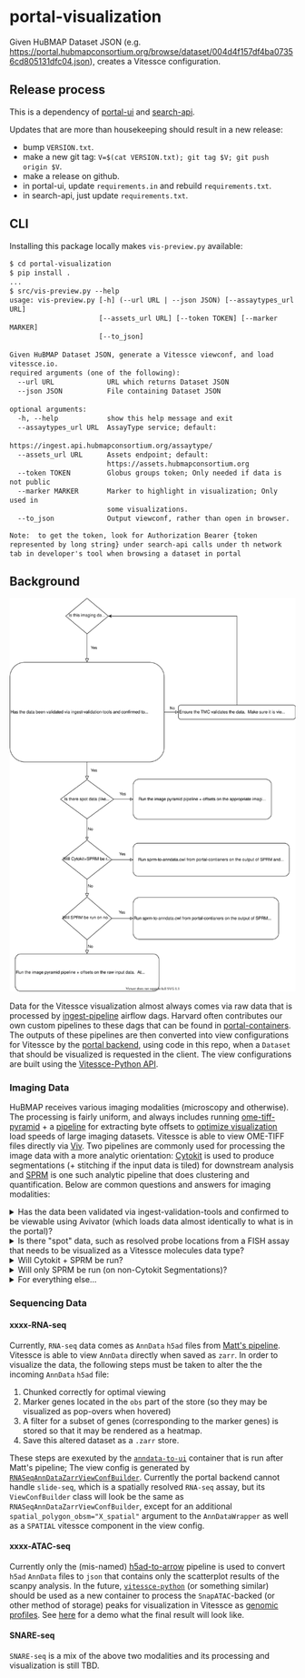 # portal-visualization

Given HuBMAP Dataset JSON (e.g. https://portal.hubmapconsortium.org/browse/dataset/004d4f157df4ba07356cd805131dfc04.json), creates a Vitessce configuration.

## Release process

This is a dependency of [portal-ui](https://github.com/hubmapconsortium/portal-ui/search?q=builder_factory) and [search-api](https://github.com/hubmapconsortium/search-api/search?q=builder_factory).

Updates that are more than housekeeping should result in a new release:
- bump `VERSION.txt`.
- make a new git tag: `V=$(cat VERSION.txt); git tag $V; git push origin $V`.
- make a release on github.
- in portal-ui, update `requirements.in` and rebuild `requirements.txt`.
- in search-api, just update `requirements.txt`.

## CLI

Installing this package locally makes `vis-preview.py` available:
```
$ cd portal-visualization
$ pip install .
...
$ src/vis-preview.py --help
usage: vis-preview.py [-h] (--url URL | --json JSON) [--assaytypes_url URL]
                      [--assets_url URL] [--token TOKEN] [--marker MARKER]
                      [--to_json]

Given HuBMAP Dataset JSON, generate a Vitessce viewconf, and load vitessce.io.
required arguments (one of the following):
  --url URL             URL which returns Dataset JSON
  --json JSON           File containing Dataset JSON

optional arguments:
  -h, --help            show this help message and exit
  --assaytypes_url URL  AssayType service; default:
                        https://ingest.api.hubmapconsortium.org/assaytype/
  --assets_url URL      Assets endpoint; default:
                        https://assets.hubmapconsortium.org
  --token TOKEN         Globus groups token; Only needed if data is not public
  --marker MARKER       Marker to highlight in visualization; Only used in
                        some visualizations.
  --to_json             Output viewconf, rather than open in browser.
  ```

  ```
  Note:  to get the token, look for Authorization Bearer {token represented by long string} under search-api calls under th network tab in developer's tool when browsing a dataset in portal
  
  ```

## Background

![flow chart](portal-imaging-visualization-flowchart.svg)

Data for the Vitessce visualization almost always comes via raw data that is processed by [ingest-pipeline](https://github.com/hubmapconsortium/ingest-pipeline) airflow dags.
Harvard often contributes our own custom pipelines to these dags that can be found in [portal-containers](https://github.com/hubmapconsortium/portal-containers).
The outputs of these pipelines are then converted into view configurations for Vitessce by the [portal backend](https://github.com/hubmapconsortium/portal-ui/blob/0b43a468fff0256a466a3bf928a83893321ea1d9/context/app/api/client.py#L165),
using code in this repo, when a `Dataset` that should be visualized is requested in the client.
The view configurations are built using the [Vitessce-Python API](https://vitessce.github.io/vitessce-python/).

### Imaging Data

HuBMAP receives various imaging modalities (microscopy and otherwise).
The processing is fairly uniform, and always includes running [ome-tiff-pyramid](https://github.com/hubmapconsortium/ome-tiff-pyramid) + a [pipeline](https://github.com/hubmapconsortium/portal-containers/tree/main/containers/ome-tiff-offsets) for extracting byte offsets to [optimize visualization](https://github.com/hms-dbmi/viv/tree/master/tutorial#viewing-in-avivator) load speeds of large imaging datasets.
Vitessce is able to view OME-TIFF files directly via [Viv](https://github.com/hms-dbmi/viv). Two pipelines are commonly used for processing the image data with a more analytic orientation:
[Cytokit](https://github.com/hubmapconsortium/codex-pipeline) is used to produce segmentations (+ stitching if the input data is tiled) for downstream analysis and [SPRM](https://github.com/hubmapconsortium/sprm) is one such analytic pipeline that does clustering and quantification.
Below are common questions and answers for imaging modalities:

<details><summary>Has the data been validated via ingest-validation-tools and confirmed to be viewable using Avivator (which loads data almost identically to what is in the portal)?</summary>

If so, we should ask the TMC to follow the instructions below for viewing their data in Avivator to make sure it looks right (should only need to be done for a single representative file): https://github.com/hms-dbmi/viv/tree/master/tutorial

In the above instructions they should only need to a) run the `bioformats2raw-raw2ometiff` pipeline and then b) drag-and-drop or select the input file using the "CHOOSE A FILE" button on avivator.gehlenborglab.org. There is no need for a web server.

If there is a z or t stack to the data, ensure that each "stack" is uploaded as a single file.

If it is valid in these three senses (viewable in Avivator locally, passes `ingest-validation-tools`, and "stacks" are uploaded as single files), then ingestion may be done and pipeline processing may proceed.

</details>

<details><summary>Is there "spot" data, such as resolved probe locations from a FISH assay that needs to be visualized as a Vitessce molecules data type?</summary>

If the answer is "yes," we should run the image pyramid pipeline + offsets on the appropriate imaging data.  We currently do not have a pipeline for visualizing spot data.
Create a new class that inherits from ViewConfBuilder to visualize the data (raw imaging + spot data) when such a pipeline is created.
If there is segmentation data coming from the TMC or elsewhere, then that will need to be both processed (via [sprm-to-anndata.cwl from portal-containers](https://github.com/hubmapconsortium/portal-containers/tree/master/containers/sprm-to-anndata) or a different pipeline that ideally outputs zarr-backed AnnData) and visualized as well.
</details>

<details><summary>Will Cytokit + SPRM be run?</summary>

If the answer is "yes," we should run [sprm-to-anndata.cwl from portal-containers](https://github.com/hubmapconsortium/portal-containers/tree/master/containers/sprm-to-anndata) on the output of SPRM and the image pyramid pipeline + offsets on the output of Cytokit.
Extend [`StitchedCytokitSPRMViewConfBuilder`](https://github.com/hubmapconsortium/portal-visualization/blob/d9e924547d970f8469cf74881ce05cc22500b7fc/src/builders/sprm_builders.py#L287) to handle this assay.
</details>

<details><summary>Will only SPRM be run (on non-Cytokit Segmentations)?</summary>

If the answer is "yes," we should run [sprm-to-anndata.cwl from portal-containers](https://github.com/hubmapconsortium/portal-containers/tree/master/containers/sprm-to-anndata) from portal-containers on the output of SPRM and the image pyramid pipeline + offsets on the raw input data.
Create a new class that extends `MultiImageSPRMAnndataViewConfBuilder`, similar to [`StitchedCytokitSPRMViewConfBuilder`](https://github.com/hubmapconsortium/portal-visualization/blob/d9e924547d970f8469cf74881ce05cc22500b7fc/src/builders/sprm_builders.py#L287) if needed for multiple images in the same dataset.
Otherwise you may use [`SPRMAnnDataViewConfBuilder`](https://github.com/hubmapconsortium/portal-visualization/blob/d9e924547d970f8469cf74881ce05cc22500b7fc/src/builders/sprm_builders.py#L138) with the proper arguments.
</details>

<details><summary>For everything else...</summary>

Run the image pyramid pipeline + offsets on the raw input data.
Attach the assay to a new class in the portal backend similar to [`SeqFISHViewConfBuilder`](https://github.com/hubmapconsortium/portal-visualization/blob/d9e924547d970f8469cf74881ce05cc22500b7fc/src/builders/imaging_builders.py#L113) or [`ImagePyramidViewConfBuilder`](https://github.com/hubmapconsortium/portal-visualization/blob/d9e924547d970f8469cf74881ce05cc22500b7fc/src/builders/imaging_builders.py#L58).
This will depend on how you want the layout to look to the end user.
</details>

### Sequencing Data

#### xxxx-RNA-seq

Currently, `RNA-seq` data comes as `AnnData` `h5ad` files from [Matt's pipeline](https://github.com/hubmapconsortium/salmon-rnaseq). Vitessce is able to view `AnnData` directly when saved as `zarr`. In order to visualize the data, the following steps must be taken to alter the the incoming `AnnData` `h5ad` file:

1. Chunked correctly for optimal viewing
2. Marker genes located in the `obs` part of the store (so they may be visualized as pop-overs when hovered)
3. A filter for a subset of genes (corresponding to the marker genes) is stored so that it may be rendered as a heatmap.
4. Save this altered dataset as a `.zarr` store.

These steps are exexuted by the [`anndata-to-ui`](https://github.com/hubmapconsortium/portal-containers/blob/dc568234c76017c7cd9644a4d15ef0f7b9d84e24/containers/anndata-to-ui/context/main.py#L17-L67) container that is run after Matt's pipeline; The view config is generated by [`RNASeqAnnDataZarrViewConfBuilder`](https://github.com/hubmapconsortium/portal-visualization/blob/d9e924547d970f8469cf74881ce05cc22500b7fc/src/builders/anndata_builders.py#L13).
Currently the portal backend cannot handle `slide-seq`, which is a spatially resolved `RNA-seq` assay, but its `ViewConfBuilder` class will look be the same as `RNASeqAnnDataZarrViewConfBuilder`, except for an additional `spatial_polygon_obsm="X_spatial"` argument to the `AnnDataWrapper` as well as a `SPATIAL` vitessce component in the view config.

#### xxxx-ATAC-seq

Currently only the (mis-named) [h5ad-to-arrow](https://github.com/hubmapconsortium/portal-containers/tree/master/containers/h5ad-to-arrow) pipeline is used to convert `h5ad` `AnnData` files to `json` that contains only the scatterplot results of the scanpy analysis.
In the future, [`vitessce-python`](https://github.com/vitessce/vitessce-python/blob/c7edf9c0057fb1e5fc53e957c0657e61b0e43b90/vitessce/wrappers.py#L543) (or something similar) should be used as a new container to process the `SnapATAC`-backed (or other method of storage) peaks for visualization in Vitessce as [genomic profiles](http://beta.vitessce.io/docs/data-file-types/index.html#genomic-profileszarr).
See [here](http://beta.vitessce.io/index.html?dataset=sn-atac-seq-hubmap-2020) for a demo what the final result will look like.

#### SNARE-seq

`SNARE-seq` is a mix of the above two modalities and its processing and visualization is still TBD.
